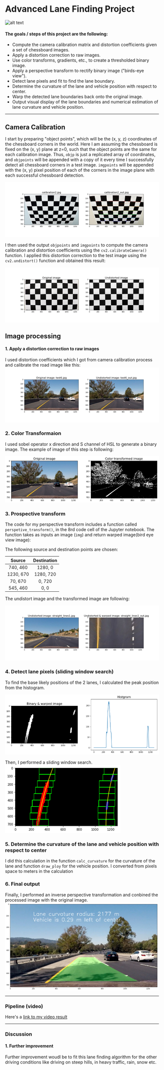 

# Advanced Lane Finding Project
![alt text][image0]
#### The goals / steps of this project are the following:

* Compute the camera calibration matrix and distortion coefficients given a set of chessboard images.
* Apply a distortion correction to raw images.
* Use color transforms, gradients, etc., to create a thresholded binary image.
* Apply a perspective transform to rectify binary image ("birds-eye view").
* Detect lane pixels and fit to find the lane boundary.
* Determine the curvature of the lane and vehicle position with respect to center.
* Warp the detected lane boundaries back onto the original image.
* Output visual display of the lane boundaries and numerical estimation of lane curvature and vehicle position.

[//]: # (Image References)

[image0]: ./output_images/P4_result_video.gif "result_gif"
[image1]: ./output_images/undisorted_chessboard_images/undistorted_chess_board.jpg "Undistorted"
[image7]: ./output_images/undisorted_chessboard_images/calibration2_out.jpg "chess board"
[image2]: ./output_images/undisorted_road_images/test6_out.jpg "Road Transformed"
[image3]: ./output_images/combined_image.png "Binary Example"
[image4]: ./output_images/birds_eye_view_images//straight_lines1wraped_out.jpg "Warp Example"
[image5]: ./output_images/histogram.png "Historgram"
[image8]: ./output_images/slide_window.png "Sliding Window Search"
[image6]: ./output_images/final_output_image.png "Output"
[video1]: https://youtu.be/99i7jlgrorc "Video"


---


## Camera Calibration


I start by preparing "object points", which will be the (x, y, z) coordinates of the chessboard corners in the world. Here I am assuming the chessboard is fixed on the (x, y) plane at z=0, such that the object points are the same for each calibration image.  Thus, `objp` is just a replicated array of coordinates, and `objpoints` will be appended with a copy of it every time I successfully detect all chessboard corners in a test image.  `imgpoints` will be appended with the (x, y) pixel position of each of the corners in the image plane with each successful chessboard detection.  

![alt text][image7]


I then used the output `objpoints` and `imgpoints` to compute the camera calibration and distortion coefficients using the `cv2.calibrateCamera()` function.  I applied this distortion correction to the test image using the `cv2.undistort()` function and obtained this result: 

![alt text][image1]
  
  
## Image processing

#### 1. Apply a distortion correction to raw images

I used distortion coefficients which I got from camera calibration process and calibrate the road image like this:
![alt text][image2]

### 2. Color Transformaion

I used sobel operator x direction and S channel of HSL to generate a binary image. The example of image of this step is following:

![alt text][image3]



### 3. Prospective transform

The code for my perspective transform includes a function called `perspetive_transform()`, in the 8rd code cell of the Jupyter notebook.  The function takes as inputs an image (`img`) and return warped image(bird eye view image):


The following source and destination points are chosen:

| Source        | Destination   | 
|:-------------:|:-------------:| 
| 740, 460      | 1280, 0        | 
| 1230, 670      | 1280, 720   |
| 70, 670     | 0, 720      |
| 545, 460      | 0,  0        |

The undistort image and the transformed image are following:

![alt text][image4]


### 4. Detect lane pixels (sliding window search)

To find the base likely positions of the 2 lanes, I calculated the peak position from the histogram.

![alt text][image5]

Then, I performed a sliding window search.  
![alt text][image8]

### 5. Determine the curvature of the lane and vehicle position with respect to center

I did this calculation in the function `calc_curvature` for the curvature of the lane and function `draw_ploy` for the vehicle position. I converted from pixels space to meters in the calculation

### 6. Final output

Finally, I performed an inverse perspective transformation and conbined the processed image with the original image.
![alt text][image6]

---

### Pipeline (video)

Here's a [link to my video result](https://youtu.be/gc-QphMgn78)

---

### Discussion

#### 1. Further improvement

Further improvement woudl be to fit this lane finding algorithm for the other driving conditions like driving on steep hills, in heavy traffic, rain, snow etc. 
